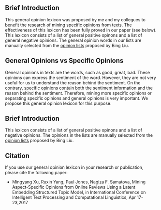 ## Brief Introduction
This general opinion lexicon was proposed by me and my collegues to benefit the research of mining specific opinions from texts. The effectiveness of this lexicon has been fully proved in our paper (see below). This lexicon consists of a list of general positive opinons and a list of general negative opinions.
The general opinion words in our lists are manually selected from the [opinion lists](https://www.cs.uic.edu/~liub/FBS/sentiment-analysis.html) proposed by Bing Liu.

## General Opinions vs Specific Opinions
General opinions in texts are the words, such as good, great, bad. These opinions can express the sentiment of the word. However, they are not very useful for us to understand the reason behind the sentiment.
On the contrary, specific opinions contain both the sentiment information and the reason behind the sentiment. Therefore, mining more specific opinions or separating specific opinions and general opinions is very important. We propose this general opinion lexicon for this purpose.

## Brief Introduction
This lexicon consists of a list of general positive opinons and a list of negative opinions.
The opinions in the lists are manually selected from the [opinion lists](https://www.cs.uic.edu/~liub/FBS/sentiment-analysis.html) proposed by Bing Liu.

## Citation
If you use our general opinion lexicon in your research or publication, please cite the following paper:
* Mingyang Xu, Ruxin Yang, Paul Jones, Nagiza F. Samatova, Mining Aspect-Specific Opinions from Online Reviews Using a Latent Embedding Structured Topic Model, in International Conference on Intelligent Text Processing and Computational Linguistics, Apr 17-23,2017

